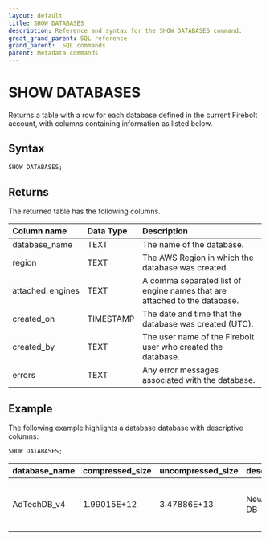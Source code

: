 ```yaml
---
layout: default
title: SHOW DATABASES
description: Reference and syntax for the SHOW DATABASES command.
great_grand_parent: SQL reference
grand_parent:  SQL commands
parent: Metadata commands
---
```


# SHOW DATABASES

Returns a table with a row for each database defined in the current Firebolt account, with columns containing information as listed below.

## Syntax

```sql
SHOW DATABASES;
```

## Returns

The returned table has the following columns.

| Column name      | Data Type   | Description |
| :----------------| :-----------| :-----------|
| database_name    | TEXT      | The name of the database. |
| region           | TEXT      | The AWS Region in which the database was created. |
| attached_engines | TEXT      | A comma separated list of engine names that are attached to the database. |
| created_on       | TIMESTAMP   | The date and time that the database was created (UTC). |
| created_by       | TEXT      | The user name of the Firebolt user who created the database. |
| errors           | TEXT      | Any error messages associated with the database. |

## Example

The following example highlights a database database with descriptive columns: 

```sql
SHOW DATABASES;
```
| database_name	| compressed_size	| uncompressed_size	| description	| created_on	| created_by	| region	| attached_engines	| errors |
|:----|:-----|:-----|:-----|:-----|:-----|:-----|:-----|:------|
| AdTechDB_v4	| 1.99015E+12	| 3.47886E+13	| New Demo DB|  firebolt-demo	|2022-06-15T11:48:31.683328Z	| SA Demo	us-east-1	| AdTechDB_v4_Analytics (default), AdTechDB_v4_Analytics_Small, AdTechDB_v4_demo_ingestion, AdTechDB_v4_overnight_example	| - |
